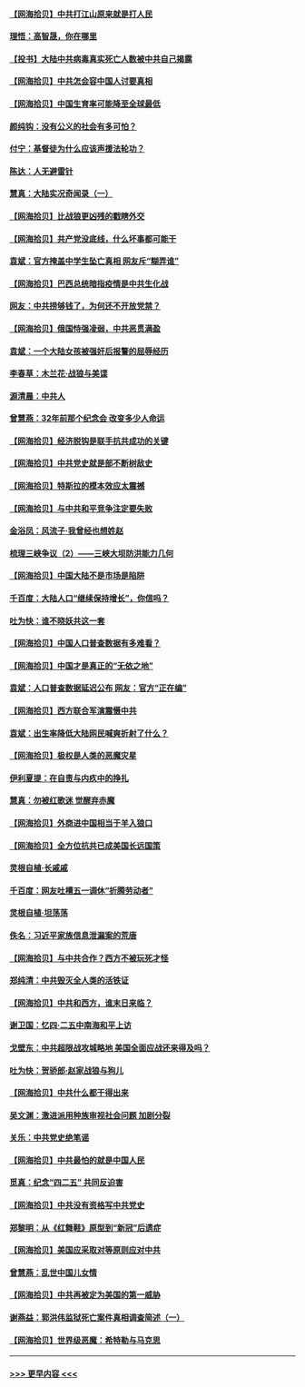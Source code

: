 #### [【网海拾贝】中共打江山原来就是打人民](../pages/nsc993/n12954345.md?t=05172001) 
#### [理悟：高智晟，你在哪里](../pages/nsc993/n12953115.md?t=05172001) 
#### [【投书】大陆中共病毒真实死亡人数被中共自己揭露](../pages/nsc993/n12953050.md?t=05172001) 
#### [【网海拾贝】中共怎会容中国人讨要真相](../pages/nsc993/n12952161.md?t=05172001) 
#### [【网海拾贝】中国生育率可能降至全球最低](../pages/nsc993/n12948793.md?t=05172001) 
#### [颜纯钩：没有公义的社会有多可怕？](../pages/nsc993/n12947626.md?t=05172001) 
#### [付宁：基督徒为什么应该声援法轮功？](../pages/nsc993/n12947233.md?t=05172001) 
#### [陈达：人无避雷针](../pages/nsc993/n12947098.md?t=05172001) 
#### [慧真：大陆实况奇闻录（一）](../pages/nsc993/n12945811.md?t=05172001) 
#### [【网海拾贝】比战狼更凶残的戳瞎外交](../pages/nsc993/n12945717.md?t=05172001) 
#### [【网海拾贝】共产党没底线，什么坏事都可能干](../pages/nsc993/n12942090.md?t=05172001) 
#### [袁斌：官方掩盖中学生坠亡真相 网友斥“糊弄谁”](../pages/nsc993/n12942029.md?t=05172001) 
#### [【网海拾贝】巴西总统暗指疫情是中共生化战](../pages/nsc993/n12938999.md?t=05172001) 
#### [网友：中共捞够钱了，为何还不开放党禁？](../pages/nsc993/n12938952.md?t=05172001) 
#### [【网海拾贝】俄国恃强凌弱，中共恶贯满盈](../pages/nsc993/n12936626.md?t=05172001) 
#### [袁斌：一个大陆女孩被强奸后报警的屈辱经历](../pages/nsc993/n12936547.md?t=05172001) 
#### [李春草：木兰花·战狼与美谍](../pages/nsc993/n12935995.md?t=05172001) 
#### [源清晨：中共人](../pages/nsc993/n12935589.md?t=05172001) 
#### [曾慧燕：32年前那个纪念会 改变多少人命运](../pages/nsc993/n12934233.md?t=05172001) 
#### [【网海拾贝】经济脱钩是联手抗共成功的关键](../pages/nsc993/n12934176.md?t=05172001) 
#### [【网海拾贝】中共党史就是部不断树敌史](../pages/nsc993/n12932844.md?t=05172001) 
#### [【网海拾贝】特斯拉的模本效应太震撼](../pages/nsc993/n12925626.md?t=05172001) 
#### [【网海拾贝】与中共和平竞争注定要失败](../pages/nsc993/n12923326.md?t=05172001) 
#### [金浴凤：风流子‧我曾经也想姓赵](../pages/nsc993/n12920911.md?t=05172001) 
#### [梳理三峡争议（2）——三峡大坝防洪能力几何](../pages/nsc993/n12920173.md?t=05172001) 
#### [【网海拾贝】中国大陆不是市场是陷阱](../pages/nsc993/n12920143.md?t=05172001) 
#### [千百度：大陆人口“继续保持增长”，你信吗？](../pages/nsc993/n12918946.md?t=05172001) 
#### [吐为快：谁不晓妖共这一套](../pages/nsc993/n12918941.md?t=05172001) 
#### [【网海拾贝】中国人口普查数据有多难看？](../pages/nsc993/n12917822.md?t=05172001) 
#### [【网海拾贝】中国才是真正的“无依之地”](../pages/nsc993/n12915845.md?t=05172001) 
#### [袁斌：人口普查数据延迟公布 网友：官方“正在编”](../pages/nsc993/n12915748.md?t=05172001) 
#### [【网海拾贝】西方联合军演震慑中共](../pages/nsc993/n12913466.md?t=05172001) 
#### [袁斌：出生率降低大陆网民喊爽折射了什么？](../pages/nsc993/n12913365.md?t=05172001) 
#### [【网海拾贝】极权是人类的恶魔灾星](../pages/nsc993/n12910697.md?t=05172001) 
#### [伊利夏提：在自责与内疚中的挣扎](../pages/nsc993/n12910493.md?t=05172001) 
#### [慧真：勿被红歌迷 觉醒弃赤魔](../pages/nsc993/n12910485.md?t=05172001) 
#### [【网海拾贝】外商进中国相当于羊入狼口](../pages/nsc993/n12908274.md?t=05172001) 
#### [【网海拾贝】全方位抗共已成美国长远国策](../pages/nsc993/n12906878.md?t=05172001) 
#### [灵根自植‧长戚戚](../pages/nsc993/n12905585.md?t=05172001) 
#### [千百度：网友吐槽五一调休“折腾劳动者”](../pages/nsc993/n12905934.md?t=05172001) 
#### [灵根自植‧坦荡荡](../pages/nsc993/n12905562.md?t=05172001) 
#### [佚名：习近平家族信息泄漏案的荒唐](../pages/nsc993/n12904705.md?t=05172001) 
#### [【网海拾贝】与中共合作？西方不被玩死才怪](../pages/nsc993/n12903873.md?t=05172001) 
#### [郑纯清：中共毁灭全人类的活铁证](../pages/nsc993/n12903785.md?t=05172001) 
#### [【网海拾贝】中共和西方，谁末日来临？](../pages/nsc993/n12903482.md?t=05172001) 
#### [谢卫国：忆四‧二五中南海和平上访](../pages/nsc993/n12902192.md?t=05172001) 
#### [戈壁东：中共超限战攻城略地 美国全面应战还来得及吗？](../pages/nsc993/n12902297.md?t=05172001) 
#### [吐为快：贺骄郎‧赵家战狼与狗儿](../pages/nsc993/n12902280.md?t=05172001) 
#### [【网海拾贝】中共什么都干得出来](../pages/nsc993/n12897500.md?t=05172001) 
#### [吴文渊：激进派用种族审视社会问题 加剧分裂](../pages/nsc993/n12893881.md?t=05172001) 
#### [关乐：中共党史绝笔谣](../pages/nsc993/n12897270.md?t=05172001) 
#### [【网海拾贝】中共最怕的就是中国人民](../pages/nsc993/n12894705.md?t=05172001) 
#### [觅真：纪念“四二五” 共同反迫害](../pages/nsc993/n12894553.md?t=05172001) 
#### [【网海拾贝】中共没有资格写中共党史](../pages/nsc993/n12892231.md?t=05172001) 
#### [郑黎明：从《红舞鞋》原型到“新冠”后遗症](../pages/nsc993/n12890469.md?t=05172001) 
#### [【网海拾贝】美国应采取对等原则应对中共](../pages/nsc993/n12889176.md?t=05172001) 
#### [曾慧燕：乱世中国儿女情](../pages/nsc993/n12887931.md?t=05172001) 
#### [【网海拾贝】中共再被定为美国的第一威胁](../pages/nsc993/n12887580.md?t=05172001) 
#### [谢燕益：郭洪伟监狱死亡案件真相调查简述（一）](../pages/nsc993/n12885648.md?t=05172001) 
#### [【网海拾贝】世界级恶魔：希特勒与马克思](../pages/nsc993/n12884062.md?t=05172001) 

----
#### [ >>> 更早内容 <<< ](../indexes/nsc993-earlier.md)
